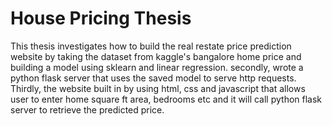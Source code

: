 # House Pricing Thesis


This thesis investigates how to build the real restate price prediction website by taking the dataset from kaggle's bangalore home price and building a model using sklearn and linear regression. secondly, wrote a python flask server that uses the saved model to serve http requests. Thirdly, the website built in by using html, css and javascript that allows user to enter home square ft area, bedrooms etc and it will call python flask server to retrieve the predicted price. 


